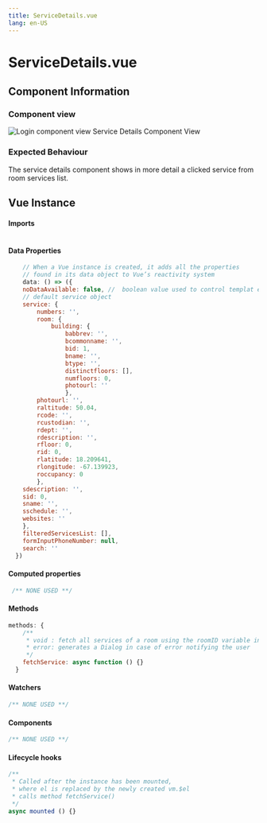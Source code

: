 ```yaml
---
title: ServiceDetails.vue
lang: en-US
---
```

# ServiceDetails.vue
## Component Information
### Component view
![Login component view](/docs/dashboard/ServiceDetails.PNG)
Service Details Component View
### Expected Behaviour
The service details component shows in more detail a clicked service from room services list.


## Vue Instance
#### Imports
``` js

```
#### Data Properties
``` js
    // When a Vue instance is created, it adds all the properties  
    // found in its data object to Vue’s reactivity system
    data: () => ({
    noDataAvailable: false, //  boolean value used to control templat elements to be rendered
    // default service object
    service: { 
        numbers: '', 
        room: { 
            building: { 
                babbrev: '', 
                bcommonname: '', 
                bid: 1, 
                bname: '', 
                btype: '', 
                distinctfloors: [], 
                numfloors: 0, 
                photourl: '' 
                }, 
        photourl: '', 
        raltitude: 50.04, 
        rcode: '', 
        rcustodian: '', 
        rdept: '', 
        rdescription: '', 
        rfloor: 0, 
        rid: 0, 
        rlatitude: 18.209641, 
        rlongitude: -67.139923, 
        roccupancy: 0 
        }, 
    sdescription: '',
    sid: 0, 
    sname: '', 
    sschedule: '', 
    websites: '' 
    },
    filteredServicesList: [],
    formInputPhoneNumber: null,
    search: ''
  })
```
#### Computed properties 
``` js
 /** NONE USED **/
```

#### Methods
``` js
methods: {
    /**
     * void : fetch all services of a room using the roomID variable instance of the Vue instance then assign the response value to servicesList instance
     * error: generates a Dialog in case of error notifying the user
     */
    fetchService: async function () {}
  }
```
#### Watchers
``` js
/** NONE USED **/
```
#### Components
``` js
/** NONE USED **/
```
#### Lifecycle hooks
``` js
/**
 * Called after the instance has been mounted, 
 * where el is replaced by the newly created vm.$el
 * calls method fetchService()
 */
async mounted () {}
```
